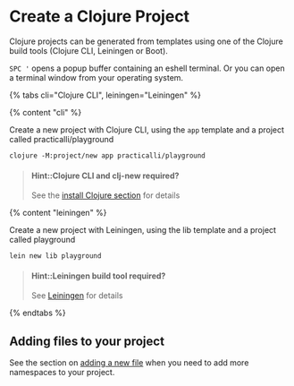 # Create a Clojure Project
Clojure projects can be generated from templates using one of the Clojure build tools (Clojure CLI, Leiningen or Boot).

`SPC '` opens a popup buffer containing an eshell terminal.  Or you can open a terminal window from your operating system.

{% tabs cli="Clojure CLI", leiningen="Leiningen" %}

<!-- Tools deps project with clj-new -->
{% content "cli" %}

Create a new project with Clojure CLI, using the `app` template and a project called practicalli/playground

```shell
clojure -M:project/new app practicalli/playground
```

<!-- ![Spacemacs - Clojure CLI create project - Eshell ](/images/spacemacs-clojure-create-a-project-clojure-cli-eshell.png) -->

> #### Hint::Clojure CLI and clj-new required?
> See the [install Clojure section](/before-you-start/install-clojure.md) for details

<!-- Leiningen Project -->
{% content "leiningen" %}

Create a new project with Leiningen, using the lib template and a project called playground

```shell
lein new lib playground
```

> #### Hint::Leiningen build tool required?
> See [Leiningen](/alternative-tooling/leiningen.md) for details

{% endtabs %}
<!-- End of  -->


## Adding files to your project

See the section on [adding a new file](adding-files.md) when you need to add more namespaces to your project.
